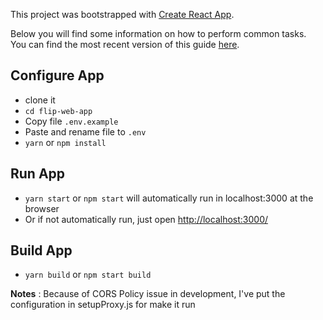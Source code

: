 This project was bootstrapped with [Create React App](https://github.com/facebook/create-react-app).

Below you will find some information on how to perform common tasks.<br>
You can find the most recent version of this guide [here](https://github.com/facebook/create-react-app/blob/master/README.md).

## **Configure App**

- clone it
- `cd flip-web-app`
- Copy file `.env.example`
- Paste and rename file to `.env`
- `yarn` or `npm install`


## **Run App**

- `yarn start` or `npm start` will automatically run in localhost:3000 at the browser
- Or if not automatically run, just open [http://localhost:3000/](http://localhost:3000/)


## **Build App**

- `yarn build` or `npm start build`


**Notes** : Because of CORS Policy issue in development, I've put the configuration in setupProxy.js for make it run